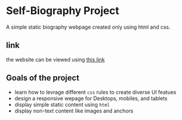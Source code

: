 # Self-Biography Project
A simple static biography webpage created only using html and css.

## link
the website can be viewed using [this link](https://silverbullet70.github.io/biography/)

## Goals of the project
- learn how to levrage different `css` rules to create diverse UI featues
- design a responsive wepage for Desktops, mobiles, and tablets
- display simple static content using `html`
- display non-text content like images and anchors
